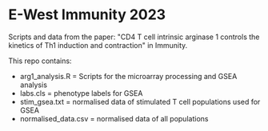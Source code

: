 # E-West Immunity 2023
Scripts and data from the paper: "CD4 T cell intrinsic arginase 1 controls the kinetics of Th1 induction and contraction" in Immunity.

This repo contains:

- arg1_analysis.R = Scripts for the microarray processing and GSEA analysis
- labs.cls = phenotype labels for GSEA
- stim_gsea.txt = normalised data of stimulated T cell populations used for GSEA
- normalised_data.csv = normalised data of all populations
